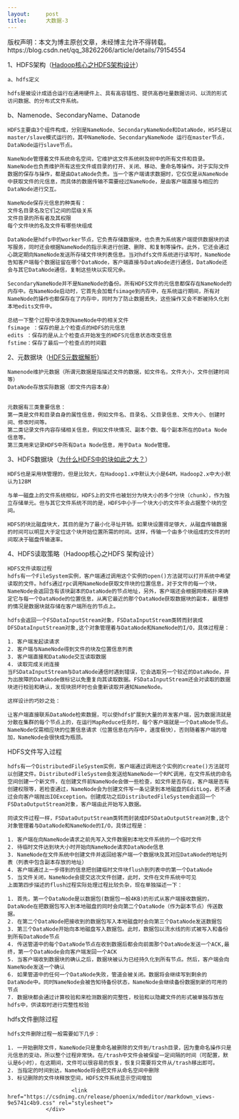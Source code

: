 ```yaml
---
layout:     post
title:      大数据-3
---
```

<div id="article_content" class="article_content clearfix csdn-tracking-statistics" data-pid="blog" data-mod="popu_307" data-dsm="post">
								<div class="article-copyright">
					版权声明：本文为博主原创文章，未经博主允许不得转载。					https://blog.csdn.net/qq_38262266/article/details/79154554				</div>
								            <div id="content_views" class="markdown_views prism-atom-one-dark">
							<!-- flowchart 箭头图标 勿删 -->
							<svg xmlns="http://www.w3.org/2000/svg" style="display: none;"><path stroke-linecap="round" d="M5,0 0,2.5 5,5z" id="raphael-marker-block" style="-webkit-tap-highlight-color: rgba(0, 0, 0, 0);"></path></svg>
							<p>1、HDFS架构（<a href="http://blog.csdn.net/suifeng3051/article/details/48548341" rel="nofollow">Hadoop核心之HDFS架构设计</a>）</p>

<pre class="prettyprint"><code class=" hljs livecodeserver"><span class="hljs-operator">a</span>、hdfs定义

hdfs是被设计成适合运行在通用硬件上、具有高容错性、提供高吞吐量数据访问、以流的形式访问数据、的分布式文件系统。</code></pre>

<p>b、Namenode、SecondaryName、Datanode</p>



<pre class="prettyprint"><code class=" hljs ">HDFS主要由3个组件构成，分别是NameNode、SecondaryNameNode和DataNode，HSFS是以master/slave模式运行的，其中NameNode、SecondaryNameNode 运行在master节点，DataNode运行slave节点。</code></pre>



<pre class="prettyprint"><code class=" hljs ">NameNode管理着文件系统命名空间，它维护这文件系统树及树中的所有文件和目录。NameNode也负责维护所有这些文件或目录的打开、关闭、移动、重命名等操作。对于实际文件数据的保存与操作，都是由DataNode负责。当一个客户端请求数据时，它仅仅是从NameNode中获取文件的元信息，而具体的数据传输不需要经过NameNode，是由客户端直接与相应的DataNode进行交互。

NameNode保存元信息的种类有：
文件名目录名及它们之间的层级关系
文件目录的所有者及其权限
每个文件块的名及文件有哪些块组成</code></pre>



<pre class="prettyprint"><code class=" hljs ">DataNode是hdfs中的worker节点，它负责存储数据块，也负责为系统客户端提供数据块的读写服务，同时还会根据NameNode的指示来进行创建、删除、和复制等操作。此外，它还会通过心跳定期向NameNode发送所存储文件块列表信息。当对hdfs文件系统进行读写时，NameNode告知客户端每个数据驻留在哪个DataNode，客户端直接与DataNode进行通信，DataNode还会与其它DataNode通信，复制这些块以实现冗余。</code></pre>



<pre class="prettyprint"><code class=" hljs ">SecondaryNameNode并不是NameNode的备份。所有HDFS文件的元信息都保存在NameNode的内存中。在NameNode启动时，它首先会加载fsimage到内存中，在系统运行期间，所有对NameNode的操作也都保存在了内存中，同时为了防止数据丢失，这些操作又会不断被持久化到本地edits文件中。

总结一下整个过程中涉及到NameNode中的相关文件
fsimage ：保存的是上个检查点的HDFS的元信息
edits ：保存的是从上个检查点开始发生的HDFS元信息状态改变信息
fstime：保存了最后一个检查点的时间戳
</code></pre>

<p>2、元数据块（<a href="http://blog.csdn.net/xiaming564/article/details/23165253" rel="nofollow">HDFS元数据解析</a>）</p>

<pre class="prettyprint"><code class=" hljs lasso">Namenode维护元数据（所谓元数据是指描述文件的数据，如文件名，文件大小，文件创建时间等）
DataNode存放实际数据（即文件内容本身）


元数据有三类重要信息：
第一类是文件和目录自身的属性信息，例如文件名、目录名、父目录信息、文件大小、创建时间、修改时间等。
第二类记录文件内容存储相关信息，例如文件块情况、副本个数、每个副本所在的<span class="hljs-built_in">Data</span> Node 信息等。
第三类用来记录HDFS中所有<span class="hljs-built_in">Data</span> Node信息，用于<span class="hljs-built_in">Data</span> Node管理。</code></pre>

<p>3、HDFS数据块（<a href="http://blog.csdn.net/baidu_35570545/article/details/73557973" rel="nofollow">为什么HDFS中的块如此之大？</a>）</p>

<pre class="prettyprint"><code class=" hljs avrasm">HDFS也是采用块管理的，但是比较大，在Hadoop1<span class="hljs-preprocessor">.x</span>中默认大小是<span class="hljs-number">64</span>M，Hadoop2<span class="hljs-preprocessor">.x</span>中大小默认为<span class="hljs-number">128</span>M

与单一磁盘上的文件系统相似，HDFS上的文件也被划分为块大小的多个分块（chunk），作为独立存储单元。但与其它文件系统不同的是，HDFS中小于一个块大小的文件不会占据整个块的空间。

HDFS的块比磁盘块大，其目的是为了最小化寻址开销。如果块设置得足够大，从磁盘传输数据的时间可以明显大于定位这个块开始位置所需的时间。这样，传输一个由多个块组成的文件的时间取决于磁盘传输速率。 
</code></pre>

<p>4、HDFS读取策略（Hadoop核心之HDFS 架构设计）</p>



<pre class="prettyprint"><code class=" hljs markdown">HDFS文件读取过程
hdfs有一个FileSystem实例，客户端通过调用这个实例的open()方法就可以打开系统中希望读取的文件。hdfs通过rpc调用NameNode获取文件块的位置信息，对于文件的每一个块，NameNode会返回含有该块副本的DataNode的节点地址，另外，客户端还会根据网络拓扑来确定它与每一个DataNode的位置信息，从离它最近的那个DataNode获取数据块的副本，最理想的情况是数据块就存储在客户端所在的节点上。

hdfs会返回一个FSDataInputStream对象，FSDataInputStream类转而封装成DFSDataInputStream对象,这个对象管理着与DataNode和NameNode的I/O，具体过程是：

<span class="hljs-bullet">1. </span>客户端发起读请求
<span class="hljs-bullet">2. </span>客户端与NameNode得到文件的块及位置信息列表
<span class="hljs-bullet">3. </span>客户端直接和DataNode交互读取数据
<span class="hljs-bullet">4. </span>读取完成关闭连接
当FSDataInputStream与DataNode通信时遇到错误，它会选取另一个较近的DataNode，并为出故障的DataNode做标记以免重复向其读取数据。FSDataInputStream还会对读取的数据块进行校验和确认，发现块损坏时也会重新读取并通知NameNode。

这样设计的巧妙之处：

让客户端直接联系DataNode检索数据，可以使hdfs扩展到大量的并发客户端，因为数据流就是分散在集群的每个节点上的，在运行MapReduce任务时，每个客户端就是一个DataNode节点。
NameNode仅需相应块的位置信息请求（位置信息在内存中，速度极快），否则随着客户端的增加，NameNode会很快成为瓶颈。
</code></pre>

<p>HDFS文件写入过程</p>



<pre class="prettyprint"><code class=" hljs markdown">hdfs有一个DistributedFileSystem实例，客户端通过调用这个实例的create()方法就可以创建文件。DistributedFileSystem会发送给NameNode一个RPC调用，在文件系统的命名空间创建一个新文件，在创建文件前NameNode会做一些检查，如文件是否存在，客户端是否有创建权限等，若检查通过，NameNode会为创建文件写一条记录到本地磁盘的EditLog，若不通过会向客户端抛出IOException。创建成功之后DistributedFileSystem会返回一个FSDataOutputStream对象，客户端由此开始写入数据。

同读文件过程一样，FSDataOutputStream类转而封装成DFSDataOutputStream对象,这个对象管理着与DataNode和NameNode的I/O，具体过程是：

<span class="hljs-bullet">1. </span>客户端在向NameNode请求之前先写入文件数据到本地文件系统的一个临时文件
<span class="hljs-bullet">2. </span>待临时文件达到块大小时开始向NameNode请求DataNode信息
<span class="hljs-bullet">3. </span>NameNode在文件系统中创建文件并返回给客户端一个数据块及其对应DataNode的地址列表（列表中包含副本存放的地址）
<span class="hljs-bullet">4. </span>客户端通过上一步得到的信息把创建临时文件块flush到列表中的第一个DataNode
<span class="hljs-bullet">5. </span>当文件关闭，NameNode会提交这次文件创建，此时，文件在文件系统中可见
上面第四步描述的flush过程实际处理过程比较负杂，现在单独描述一下：

<span class="hljs-bullet">1. </span>首先，第一个DataNode是以数据包(数据包一般4KB)的形式从客户端接收数据的，DataNode在把数据包写入到本地磁盘的同时会向第二个DataNode（作为副本节点）传送数据。
<span class="hljs-bullet">2. </span>在第二个DataNode把接收到的数据包写入本地磁盘时会向第三个DataNode发送数据包
<span class="hljs-bullet">3. </span>第三个DataNode开始向本地磁盘写入数据包。此时，数据包以流水线的形式被写入和备份到所有DataNode节点
<span class="hljs-bullet">4. </span>传送管道中的每个DataNode节点在收到数据后都会向前面那个DataNode发送一个ACK,最终，第一个DataNode会向客户端发回一个ACK
<span class="hljs-bullet">5. </span>当客户端收到数据块的确认之后，数据块被认为已经持久化到所有节点。然后，客户端会向NameNode发送一个确认
<span class="hljs-bullet">6. </span>如果管道中的任何一个DataNode失败，管道会被关闭。数据将会继续写到剩余的DataNode中。同时NameNode会被告知待备份状态，NameNode会继续备份数据到新的可用的节点
<span class="hljs-bullet">7. </span>数据块都会通过计算校验和来检测数据的完整性，校验和以隐藏文件的形式被单独存放在hdfs中，供读取时进行完整性校验</code></pre>

<p>hdfs文件删除过程</p>

<pre class="prettyprint"><code class=" hljs markdown">hdfs文件删除过程一般需要如下几步：

<span class="hljs-bullet">1. </span>一开始删除文件，NameNode只是重命名被删除的文件到/trash目录，因为重命名操作只是元信息的变动，所以整个过程非常快。在/trash中文件会被保留一定间隔的时间（可配置，默认是6小时），在这期间，文件可以很容易的恢复，恢复只需要将文件从/trash移出即可。
<span class="hljs-bullet">2. </span>当指定的时间到达，NameNode将会把文件从命名空间中删除
<span class="hljs-bullet">3. </span>标记删除的文件块释放空间，HDFS文件系统显示空间增加
</code></pre>            </div>
						<link href="https://csdnimg.cn/release/phoenix/mdeditor/markdown_views-9e5741c4b9.css" rel="stylesheet">
                </div>